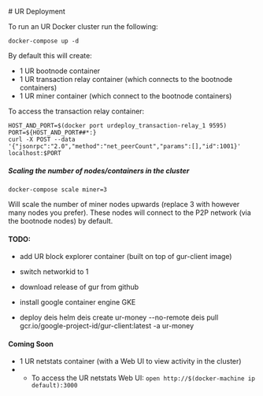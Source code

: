 # UR Deployment

To run an UR Docker cluster run the following:

```
docker-compose up -d
```

By default this will create:

* 1 UR bootnode container
* 1 UR transaction relay container (which connects to the bootnode containers)
* 1 UR miner container (which connect to the bootnode containers)

To access the transaction relay container:

```
HOST_AND_PORT=$(docker port urdeploy_transaction-relay_1 9595)
PORT=${HOST_AND_PORT##*:}
curl -X POST --data '{"jsonrpc":"2.0","method":"net_peerCount","params":[],"id":1001}' localhost:$PORT
```

##### Scaling the number of nodes/containers in the cluster

```
docker-compose scale miner=3
```

Will scale the number of miner nodes upwards (replace 3 with however many nodes
you prefer). These nodes will connect to the P2P network (via the bootnode nodes)
by default.

#### TODO:

* add UR block explorer container (built on top of gur-client image)
* switch networkid to 1
* download release of gur from github

* install google container engine GKE
* deploy deis helm
deis create ur-money --no-remote
deis pull gcr.io/google-project-id/gur-client:latest -a  ur-money


#### Coming Soon

* 1 UR netstats container (with a Web UI to view activity in the cluster)
* * To access the UR netstats Web UI: `open http://$(docker-machine ip default):3000`
